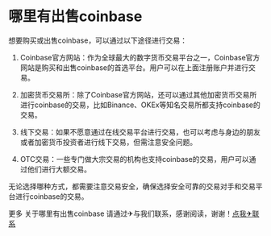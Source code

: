 # 哪里有出售coinbase

想要购买或出售coinbase，可以通过以下途径进行交易：

1. Coinbase官方网站：作为全球最大的数字货币交易平台之一，Coinbase官方网站是购买和出售coinbase的首选平台。用户可以在上面注册账户并进行交易。

2. 加密货币交易所：除了Coinbase官方网站，还可以通过其他加密货币交易所进行coinbase的交易，比如Binance、OKEx等知名交易所都支持coinbase的交易。

3. 线下交易：如果不愿意通过在线交易平台进行交易，也可以考虑与身边的朋友或者加密货币投资者进行线下交易，但需注意安全问题。

4. OTC交易：一些专门做大宗交易的机构也支持coinbase的交易，用户可以通过他们进行大额交易。

无论选择哪种方式，都需要注意交易安全，确保选择安全可靠的交易对手和交易平台进行coinbase的交易。

更多 关于哪里有出售coinbase 请通过✈与我们联系，感谢阅读，谢谢！[点我✈联系](https://gg.k02.cc)